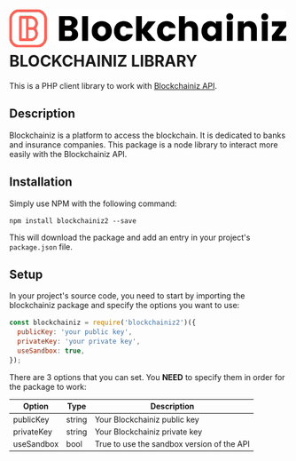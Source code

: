
![Node Library for Catalizr API](./img/blockchainiz.png)
BLOCKCHAINIZ LIBRARY
=================================================
 This is a PHP client library to work with [Blockchainiz API](https://doc.api.v2.blockchainiz.io/).

## Description

Blockchainiz is a platform to access the blockchain. It is dedicated to banks and insurance companies. This package is a node library to interact more easily with the Blockchainiz API.

## Installation

Simply use NPM with the following command:

```
npm install blockchainiz2 --save
```

This will download the package and add an entry in your project's `package.json` file.

## Setup

In your project's source code, you need to start by importing the blockchainiz package and specify the options you want to use:

```javascript
const blockchainiz = require('blockchainiz2')({
  publicKey: 'your public key',
  privateKey: 'your private key',
  useSandbox: true,
});
```

There are 3 options that you can set. You **NEED** to specify them in order for the package to work:

Option | Type | Description
------ | ---- | -----------
publicKey | string | Your Blockchainiz public key
privateKey | string | Your Blockchainiz private key
useSandbox | bool | True to use the sandbox version of the API
